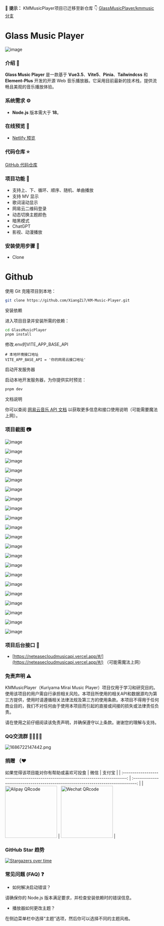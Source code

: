 🎵 **提示：** KMMusicPlayer项目已迁移至新仓库 👇
[GlassMusicPlayer/kmmusic 分支](https://github.com/XiangZi7/GlassMusicPlayer/tree/kmmusic)

# Glass Music Player

![image](https://github.com/user-attachments/assets/a25e395e-9f55-455e-bc22-843de0698144)

### 介绍 📖

**Glass Music Player** 是一款基于
**Vue3.5**、**Vite5**、**Pinia**、**Tailwindcss** 和 **Element-Plus**
开发的开源 Web 音乐播放器。它采用目前最新的技术栈，提供流畅且美观的音乐播放体验。

### 系统需求 ⚙️

- **Node.js** 版本需大于 **18**。

### 在线预览 👀

- [Netlify 预览](https://topm.netlify.app)

### 代码仓库 ⭐

[GitHub 代码仓库](https://github.com/XiangZi7/KM-Music-Player)

### 项目功能 🔨

- 支持上、下、循环、顺序、随机、单曲播放
- 支持 MV 显示
- 歌词滚动显示
- 网易云二维码登录
- 动态切换主题颜色
- 暗黑模式
- ChatGPT
- 影视、动漫播放

### 安装使用步骤 📔

- Clone

# Github

使用 Git 克隆项目到本地：

```bash
git clone https://github.com/XiangZi7/KM-Music-Player.git
```

安装依赖

进入项目目录并安装所需的依赖：

```bash
cd GlassMusicPlayer
pnpm install
```

修改.env的VITE_APP_BASE_API

```
# 本地环境接口地址
VITE_APP_BASE_API = '你的网易云接口地址'
```

启动开发服务器

启动本地开发服务器，为你提供实时预览：

```bash
pnpm dev
```

文档说明

你可以查阅 [网易云音乐 API 文档](https://neteasecloudmusicapi.vercel.app/#/)
以获取更多信息和接口使用说明（可能需要魔法上网）。

### 项目截图 📷

![image](https://github.com/user-attachments/assets/40b285d9-5502-4c7c-822e-200e075c9cff)

![image](https://github.com/user-attachments/assets/eef183e3-9c32-4f75-b675-1f355515e025)

![image](https://github.com/user-attachments/assets/f9b0fd38-52c7-44b5-9754-e43836184d85)

![image](https://github.com/user-attachments/assets/06ded20f-3cca-419e-9b70-305534ee7fd2)

![image](https://github.com/user-attachments/assets/a8b0603a-8d52-4cfd-83b7-d61526bcfe13)

![image](https://github.com/user-attachments/assets/8a3f736b-b785-438c-a982-d58186c2e4e3)

![image](https://github.com/user-attachments/assets/c029af1a-307a-4900-a5f5-bbe5c52889dc)

![image](https://github.com/user-attachments/assets/db6d53e3-5079-4f8d-97ca-0669a1cff232)

![image](https://github.com/user-attachments/assets/a8dd1ef7-1f95-40e2-bc93-a27ab08c388b)

![image](https://github.com/user-attachments/assets/2586cb5f-3876-427d-aa6e-24b3f694ff22)

![image](https://github.com/user-attachments/assets/9d97aeef-5fdc-4ba6-a01a-aa8f8264931b)

![image](https://github.com/user-attachments/assets/7e719067-2861-4746-9f05-a85f0c161b21)

![image](https://github.com/user-attachments/assets/b34837d1-a506-4494-9f82-4ffb97593fb5)

![image](https://github.com/user-attachments/assets/f5537cd5-3af0-4daf-80ac-8738e0140979)

![image](https://github.com/user-attachments/assets/17495ede-cbca-401a-b95c-535062886daf)

![image](https://github.com/user-attachments/assets/f08d5102-78c4-4cc7-82d9-253e7aa12131)

![image](https://github.com/user-attachments/assets/18469079-1119-4dbe-81d9-79a6c78d65f9)

![image](https://github.com/user-attachments/assets/237232dd-c8c5-4e73-bf32-7bd43667ff9e)

![image](https://github.com/user-attachments/assets/d7fa9540-36cd-4ae0-b3d3-5546c26da54c)

![image](https://github.com/user-attachments/assets/47562e55-c584-4eca-a9b2-f32fe4df0fcd)

![image](https://github.com/user-attachments/assets/ccdb5bd9-a9f3-48f3-9301-3bb859381505)

### 项目后台接口 🧩

- [https://neteasecloudmusicapi.vercel.app/#/](https://neteasecloudmusicapi.vercel.app/#/)
  （可能需魔法上网）

### 免责声明 ⚠️

KMMusicPlayer（Kuriyama Mirai Music
Player）项目仅用于学习和研究目的。使用该项目的用户需自行承担相关风险。本项目所使用的相关API和数据源均为第三方提供，使用时请遵循相关法律法规及第三方的使用条款。本项目不得用于任何商业目的，我们不对任何由于使用本项目而引起的直接或间接的损失或法律责任负责。

请在使用之前仔细阅读该免责声明，并确保遵守以上条款。谢谢您的理解与支持。

### QQ交流群 👨‍👨‍👦‍👦

![1686722147442.png](https://p6-juejin.byteimg.com/tos-cn-i-k3u1fbpfcp/2ef2a97c45df4a6fa5c78b34a28a42fc~tplv-k3u1fbpfcp-watermark.image#?w=238&h=250&s=10821&e=png&a=1&b=f8f8f8)

### 捐赠 （❤

如果觉得该项目能对你有帮助或喜欢可投食 | 微信 | 支付宝 | |
:--------------------------------------------------------------------------------:
|
:--------------------------------------------------------------------------------:
| |
<img src="https://github.com/user-attachments/assets/46d07565-72b9-4d48-bea2-4a7242e5ada0" alt="Alipay QRcode" width=170>
|
<img src="https://github.com/user-attachments/assets/7c3e1e96-cfc3-460d-b534-8a1da636cc09" alt="Wechat QRcode" width=170>
|

### GitHub Star 趋势

[![Stargazers over time](https://starchart.cc/XiangZi7/KM-Music-Player.svg?variant=adaptive)](https://starchart.cc/XiangZi7/KM-Music-Player)

### 常见问题 (FAQ) ❓

- 如何解决启动错误？

请确保你的 Node.js 版本满足要求，并检查安装依赖时的错误信息。

- 播放器如何更改主题？

在侧边菜单栏中选择“主题”选项，然后你可以选择不同的主题风格。
